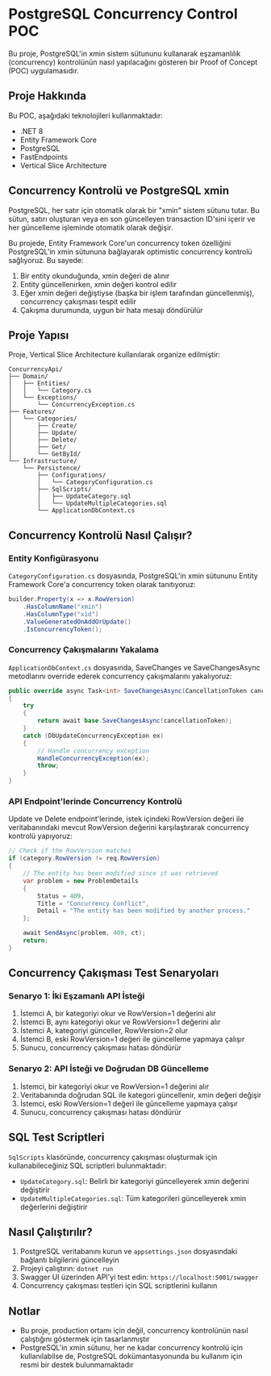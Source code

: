 # PostgreSQL Concurrency Control POC

Bu proje, PostgreSQL'in xmin sistem sütununu kullanarak eşzamanlılık (concurrency) kontrolünün nasıl yapılacağını gösteren bir Proof of Concept (POC) uygulamasıdır.

## Proje Hakkında

Bu POC, aşağıdaki teknolojileri kullanmaktadır:

- .NET 8
- Entity Framework Core
- PostgreSQL
- FastEndpoints
- Vertical Slice Architecture

## Concurrency Kontrolü ve PostgreSQL xmin

PostgreSQL, her satır için otomatik olarak bir "xmin" sistem sütunu tutar. Bu sütun, satırı oluşturan veya en son güncelleyen transaction ID'sini içerir ve her güncelleme işleminde otomatik olarak değişir.

Bu projede, Entity Framework Core'un concurrency token özelliğini PostgreSQL'in xmin sütununa bağlayarak optimistic concurrency kontrolü sağlıyoruz. Bu sayede:

1. Bir entity okunduğunda, xmin değeri de alınır
2. Entity güncellenirken, xmin değeri kontrol edilir
3. Eğer xmin değeri değiştiyse (başka bir işlem tarafından güncellenmiş), concurrency çakışması tespit edilir
4. Çakışma durumunda, uygun bir hata mesajı döndürülür

## Proje Yapısı

Proje, Vertical Slice Architecture kullanılarak organize edilmiştir:

```
ConcurrencyApi/
├── Domain/
│   ├── Entities/
│   │   └── Category.cs
│   └── Exceptions/
│       └── ConcurrencyException.cs
├── Features/
│   └── Categories/
│       ├── Create/
│       ├── Update/
│       ├── Delete/
│       ├── Get/
│       └── GetById/
└── Infrastructure/
    └── Persistence/
        ├── Configurations/
        │   └── CategoryConfiguration.cs
        ├── SqlScripts/
        │   ├── UpdateCategory.sql
        │   └── UpdateMultipleCategories.sql
        └── ApplicationDbContext.cs
```

## Concurrency Kontrolü Nasıl Çalışır?

### Entity Konfigürasyonu

`CategoryConfiguration.cs` dosyasında, PostgreSQL'in xmin sütununu Entity Framework Core'a concurrency token olarak tanıtıyoruz:

```csharp
builder.Property(x => x.RowVersion)
    .HasColumnName("xmin")
    .HasColumnType("xid")
    .ValueGeneratedOnAddOrUpdate()
    .IsConcurrencyToken();
```

### Concurrency Çakışmalarını Yakalama

`ApplicationDbContext.cs` dosyasında, SaveChanges ve SaveChangesAsync metodlarını override ederek concurrency çakışmalarını yakalıyoruz:

```csharp
public override async Task<int> SaveChangesAsync(CancellationToken cancellationToken = default)
{
    try
    {
        return await base.SaveChangesAsync(cancellationToken);
    }
    catch (DbUpdateConcurrencyException ex)
    {
        // Handle concurrency exception
        HandleConcurrencyException(ex);
        throw;
    }
}
```

### API Endpoint'lerinde Concurrency Kontrolü

Update ve Delete endpoint'lerinde, istek içindeki RowVersion değeri ile veritabanındaki mevcut RowVersion değerini karşılaştırarak concurrency kontrolü yapıyoruz:

```csharp
// Check if the RowVersion matches
if (category.RowVersion != req.RowVersion)
{
    // The entity has been modified since it was retrieved
    var problem = new ProblemDetails
    {
        Status = 409,
        Title = "Concurrency Conflict",
        Detail = "The entity has been modified by another process."
    };

    await SendAsync(problem, 409, ct);
    return;
}
```

## Concurrency Çakışması Test Senaryoları

### Senaryo 1: İki Eşzamanlı API İsteği

1. İstemci A, bir kategoriyi okur ve RowVersion=1 değerini alır
2. İstemci B, aynı kategoriyi okur ve RowVersion=1 değerini alır
3. İstemci A, kategoriyi günceller, RowVersion=2 olur
4. İstemci B, eski RowVersion=1 değeri ile güncelleme yapmaya çalışır
5. Sunucu, concurrency çakışması hatası döndürür

### Senaryo 2: API İsteği ve Doğrudan DB Güncelleme

1. İstemci, bir kategoriyi okur ve RowVersion=1 değerini alır
2. Veritabanında doğrudan SQL ile kategori güncellenir, xmin değeri değişir
3. İstemci, eski RowVersion=1 değeri ile güncelleme yapmaya çalışır
4. Sunucu, concurrency çakışması hatası döndürür

## SQL Test Scriptleri

`SqlScripts` klasöründe, concurrency çakışması oluşturmak için kullanabileceğiniz SQL scriptleri bulunmaktadır:

- `UpdateCategory.sql`: Belirli bir kategoriyi güncelleyerek xmin değerini değiştirir
- `UpdateMultipleCategories.sql`: Tüm kategorileri güncelleyerek xmin değerlerini değiştirir

## Nasıl Çalıştırılır?

1. PostgreSQL veritabanını kurun ve `appsettings.json` dosyasındaki bağlantı bilgilerini güncelleyin
2. Projeyi çalıştırın: `dotnet run`
3. Swagger UI üzerinden API'yi test edin: `https://localhost:5001/swagger`
4. Concurrency çakışması testleri için SQL scriptlerini kullanın

## Notlar

- Bu proje, production ortamı için değil, concurrency kontrolünün nasıl çalıştığını göstermek için tasarlanmıştır
- PostgreSQL'in xmin sütunu, her ne kadar concurrency kontrolü için kullanılabilse de, PostgreSQL dokümantasyonunda bu kullanım için resmi bir destek bulunmamaktadır
